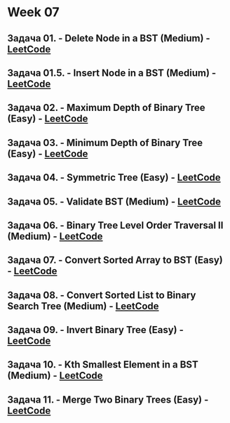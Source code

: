 # Week 07

## Задача 01. - Delete Node in a BST (Medium) - [LeetCode](<https://leetcode.com/problems/delete-node-in-a-bst>)

## Задача 01.5. - Insert Node in a BST (Medium) - [LeetCode](<https://leetcode.com/problems/insert-into-a-binary-search-tree>)

## Задача 02. - Maximum Depth of Binary Tree (Easy) - [LeetCode](<https://leetcode.com/problems/maximum-depth-of-binary-tree>)

## Задача 03. - Minimum Depth of Binary Tree (Easy) - [LeetCode](<https://leetcode.com/problems/minimum-depth-of-binary-tree>)

## Задача 04. - Symmetric Tree (Easy) - [LeetCode](<https://leetcode.com/problems/symmetric-tree>)

## Задача 05. - Validate BST (Medium) - [LeetCode](<https://leetcode.com/problems/validate-binary-search-tree>)

## Задача 06. - Binary Tree Level Order Traversal II (Medium) - [LeetCode](<https://leetcode.com/problems/binary-tree-level-order-traversal-ii>)

## Задача 07. - Convert Sorted Array to BST (Easy) - [LeetCode](<https://leetcode.com/problems/convert-sorted-array-to-binary-search-tree>)

## Задача 08. - Convert Sorted List to Binary Search Tree (Medium) - [LeetCode](<https://leetcode.com/problems/convert-sorted-list-to-binary-search-tree>)

## Задача 09. - Invert Binary Tree (Easy) - [LeetCode](<https://leetcode.com/problems/invert-binary-tree>)

## Задача 10. - Kth Smallest Element in a BST (Medium) - [LeetCode](<https://leetcode.com/problems/kth-smallest-element-in-a-bst>)

## Задача 11. - Merge Two Binary Trees (Easy) - [LeetCode](<https://leetcode.com/problems/merge-two-binary-trees>)

